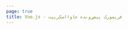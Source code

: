 ```yaml
---
page: true
title: Vue.js - فریمورک پیش‌رونده جاوااسکریپت
---
```


<script setup>
import Home from '@theme/components/Home.vue'
</script>

<Home />

